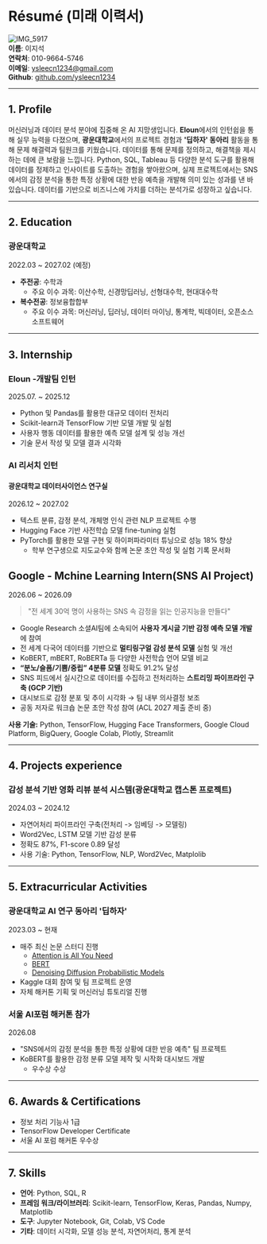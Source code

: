 # Résumé  (미래 이력서)  
![IMG_5917](https://github.com/user-attachments/assets/decacc67-cc5c-429f-9d6d-bcbb13c765f6)  
**이름**: 이지석  
**연락처**:  010-9664-5746  
**이메일**: ysleecn1234@gmail.com  
**Github**: [github.com/ysleecn1234](http://github.com/ysleecn1234)

---

## 1. Profile

머신러닝과 데이터 분석 분야에 집중해 온 AI 지망생입니다. **Eloun**에서의 인턴쉽을 통해 실무 능력을 다졌으며, **광운대학교**에서의 프로젝트 경험과 **'딥하자' 동아리** 활동을 통해 문제 해결력과 팀원크를 키웠습니다. 데이터를 통해 문제를 정의하고, 해결책을 제시하는 데에 큰 보람을 느낍니다. Python, SQL, Tableau 등 다양한 분석 도구를 활용해 데이터를 정제하고 인사이트를 도출하는 경험을 쌓아왔으며, 실제 프로젝트에서는 SNS에서의 감정 분석을 통한 특정 상황에 대한 반응 예측을 개발해 의미 있는 성과를 낸 바 있습니다. 데이터를 기반으로 비즈니스에 가치를 더하는 분석가로 성장하고 싶습니다.

---

## 2. Education

### **광운대학교**  
2022.03 ~ 2027.02 (예정)  
- **주전공**: 수학과
  - 주요 이수 과목: 이산수학, 신경망딥러닝, 선형대수학, 현대대수학  
- **복수전공**: 정보융합합부
  - 주요 이수 과목: 머신러닝, 딥러닝, 데이터 마이닝, 통계학, 빅데이터, 오픈소스소프트웨어

---

## 3. Internship

### **Eloun -개발팀 인턴**
2025.07. ~ 2025.12  
- Python 및 Pandas를 활용한 대규모 데이터 전처리
- Scikit-learn과 TensorFlow 기반 모델 개발 및 실험
- 사용자 행동 데이터를 활용한 예측 모델 설계 및 성능 개선
- 기술 문서 작성 및 모델 결과 시각화

### **AI 리서치 인턴**  
#### 광운대학교 데이터사이언스 연구실  
2026.12 ~ 2027.02  
- 텍스트 분류, 감정 분석, 개체명 인식 관련 NLP 프로젝트 수행
- Hugging Face 기반 사전학습 모델 fine-tuning 실험
- PyTorch를 활용한 모델 구현 및 하이퍼파라미터 튜닝으로 성능 18% 향상
  - 학부 연구생으로 지도교수와 함께 논문 초안 작성 및 실험 기록 문서화
 
## **Google - Mchine Learning Intern(SNS AI Project)**  
2026.06 ~ 2026.09  
> "전 세계 30억 명이 사용하는 SNS 속 감정을 읽는 인공지능을 만들다"

- Google Research 소셜AI팀에 소속되어 **사용자 게시글 기반 감정 예측 모델 개발**에 참여  
- 전 세계 다국어 데이터를 기반으로 **멀티링구얼 감성 분석 모델** 실험 및 개선  
- KoBERT, mBERT, RoBERTa 등 다양한 사전학습 언어 모델 비교  
- **“분노/슬픔/기쁨/중립” 4분류 모델** 정확도 91.2% 달성  
- SNS 피드에서 실시간으로 데이터를 수집하고 전처리하는 **스트리밍 파이프라인 구축 (GCP 기반)**  
- 대시보드로 감정 분포 및 추이 시각화 → 팀 내부 의사결정 보조  
- 공동 저자로 워크숍 논문 초안 작성 참여 (ACL 2027 제출 준비 중)

**사용 기술:** Python, TensorFlow, Hugging Face Transformers, Google Cloud Platform, BigQuery, Google Colab, Plotly, Streamlit  

---

## 4. Projects experience

### **감성 분석 기반 영화 리뷰 분석 시스템(광운대학교 캡스톤 프로젝트)**  
2024.03 ~ 2024.12  
- 자연어처리 파이프라인 구축(전처리 -> 임베딩 -> 모델링)
- Word2Vec, LSTM 모델 기반 감성 분류
- 정확도 87%, F1-score 0.89 달성
- 사용 기술: Python, TensorFlow, NLP, Word2Vec, Matplolib

---

## 5. Extracurricular Activities 

### **광운대학교 AI 연구 동아리 '딥하자'**  
2023.03 ~ 현재  
- 매주 최신 논문 스터디 진행
  - [Attention is All You Need](https://arxiv.org/abs/1706.03762)  
  - [BERT](https://arxiv.org/abs/1810.04805)  
  - [Denoising Diffusion Probabilistic Models](https://arxiv.org/abs/2006.11239)
- Kaggle 대회 참여 및 팀 프로젝트 운영
- 자체 해커톤 기획 및 머신러닝 튜토리얼 진행

### **서울 AI포럼 해커톤 참가**  
2026.08  
- "SNS에서의 감정 분석을 통한 특정 상황에 대한 반응 예측" 팀 프로젝트
- KoBERT를 활용한 감정 분류 모델 제작 및 시작화 대시보드 개발
  - 우수상 수상 

---

## 6. Awards & Certifications  
- 정보 처리 기능사 1급
- TensorFlow Developer Certificate
- 서울 AI 포럼 해커톤 우수상

---

## 7. Skills

- **언어**: Python, SQL, R
- **프레임 워크/라이브러리**: Scikit-learn, TensorFlow, Keras, Pandas, Numpy, Matplotlib
- **도구**: Jupyter Notebook, Git, Colab, VS Code
- **기타**: 데이터 시각화, 모델 성능 분석, 자연어처리, 통계 분석
 



